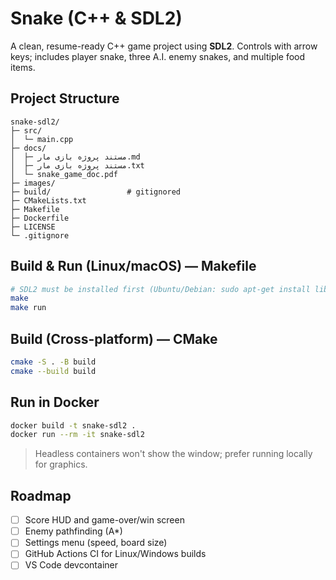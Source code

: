 # Snake (C++ & SDL2)

A clean, resume-ready C++ game project using **SDL2**. Controls with arrow keys; includes player snake, three A.I. enemy snakes, and multiple food items.

## Project Structure
```
snake-sdl2/
├─ src/
│  └─ main.cpp
├─ docs/
│  ├─ مستند پروژه بازی مار.md
│  ├─ مستند پروژه بازی مار.txt
│  └─ snake_game_doc.pdf
├─ images/
├─ build/                 # gitignored
├─ CMakeLists.txt
├─ Makefile
├─ Dockerfile
├─ LICENSE
└─ .gitignore
```

## Build & Run (Linux/macOS) — Makefile
```bash
# SDL2 must be installed first (Ubuntu/Debian: sudo apt-get install libsdl2-dev)
make
make run
```

## Build (Cross-platform) — CMake
```bash
cmake -S . -B build
cmake --build build
```

## Run in Docker
```bash
docker build -t snake-sdl2 .
docker run --rm -it snake-sdl2
```
> Headless containers won't show the window; prefer running locally for graphics.

## Roadmap
- [ ] Score HUD and game-over/win screen
- [ ] Enemy pathfinding (A*)
- [ ] Settings menu (speed, board size)
- [ ] GitHub Actions CI for Linux/Windows builds
- [ ] VS Code devcontainer